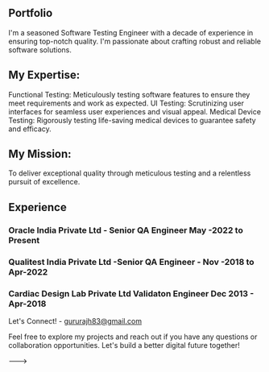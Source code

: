 ## Portfolio

I'm a seasoned Software Testing Engineer with a decade of experience in ensuring top-notch quality. I'm passionate about crafting robust and reliable software solutions.

## My Expertise:

Functional Testing: Meticulously testing software features to ensure they meet requirements and work as expected.
UI Testing: Scrutinizing user interfaces for seamless user experiences and visual appeal.
Medical Device Testing: Rigorously testing life-saving medical devices to guarantee safety and efficacy.

## My Mission:

To deliver exceptional quality through meticulous testing and a relentless pursuit of excellence.


## Experience

### Oracle India Private Ltd -  Senior QA Engineer May -2022 to Present 
### Qualitest India Private Ltd -**Senior QA Engineer** - Nov -2018 to Apr-2022
### Cardiac Design Lab Private Ltd **Validaton Engineer** Dec 2013 - Apr-2018


Let's Connect! - gururajh83@gmail.com

Feel free to explore my projects and reach out if you have any questions or collaboration opportunities. Let's build a better digital future together!

--->
